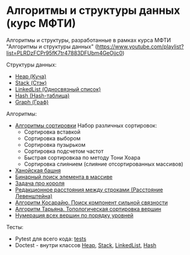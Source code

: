 # Алгоритмы и структуры данных (курс МФТИ)

Алгоритмы и структуры, разработанные в рамках курса МФТИ "Алгоритмы и структуры данных"
(https://www.youtube.com/playlist?list=PLRDzFCPr95fK7tr47883DFUbm4GeOjjc0)

Структуры данных:
- [Heap (Куча)](heap)
- [Stack (Стэк)](stack)
- [LinkedList (Односвязный список)](hash/linkedlist.py)
- [Hash (Hash-таблица)](hash/hash.py)
- [Graph (Граф)](graph/graph.py)

Алгоритмы:
- [Алгоритмы сортировки](sorting/)
Набор различных сортировок:
    - Сортировка вставкой
    - Сортировка выбором
    - Сортировка пузырьком
    - Сортировка подсчетом частот
    - Быстрая сортировкаа по методу Тони Хоара
    - Сортировка слиянием (слияние отсортированных массивов)
- [Ханойская башня](hanoi_towers.py)
- [Бинарный поиск элемента в массиве](binary_search.py)
- [Задача про короля](king.py)
- [Редакционное расстояния между строками (Расстояние Левенштейна)](compare_words.py)
- [Алгоритм Косарайю. Поиск компонент сильной связности](graph/algo_Kosaraju_connected_components.py)
- [Алгоритм Тарьяна. Топологическая сортировка вершин](graph/algo_Tarjan_sort_vertexes.py)
- [Нумерация всех вершин по порядку уровней](graph/numbering_vertex.py)




Тесты:
- Pytest для всего кода: [tests](../tests/)
- Doctest - внутри классов [Heap](heap), [Stack](stack), [LinkedList](hash/linkedlist.py), [Hash](hash/hash.py)

